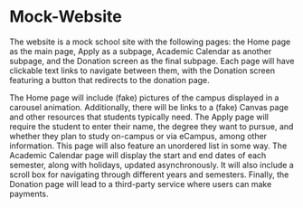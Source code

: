 # Mock-Website

The website is a mock school site with the following pages: the Home page as the main page, Apply as a subpage, Academic Calendar as another subpage, and the Donation screen as the final subpage. Each page will have clickable text links to navigate between them, with the Donation screen featuring a button that redirects to the donation page.

The Home page will include (fake) pictures of the campus displayed in a carousel animation. Additionally, there will be links to a (fake) Canvas page and other resources that students typically need. The Apply page will require the student to enter their name, the degree they want to pursue, and whether they plan to study on-campus or via eCampus, among other information. This page will also feature an unordered list in some way. The Academic Calendar page will display the start and end dates of each semester, along with holidays, updated asynchronously. It will also include a scroll box for navigating through different years and semesters. Finally, the Donation page will lead to a third-party service where users can make payments.
